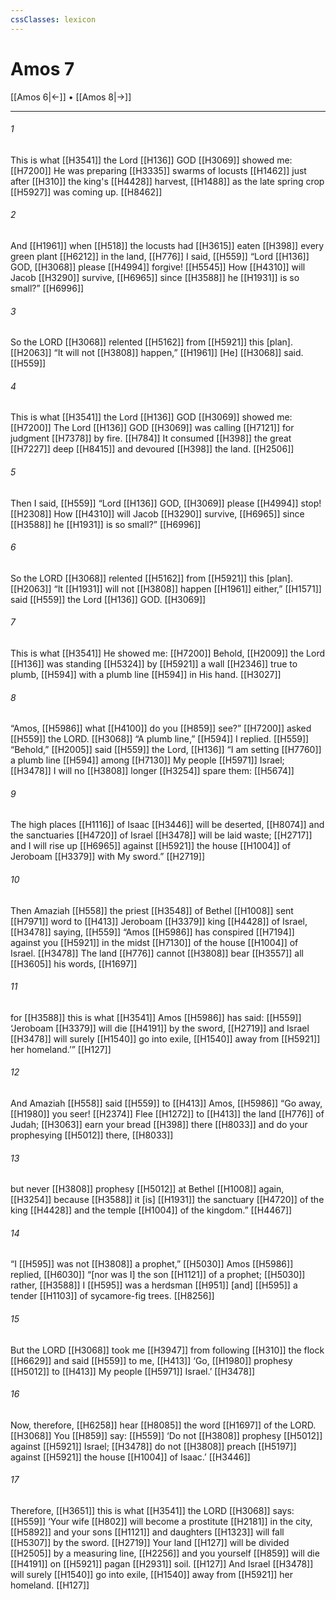 ```yaml
---
cssClasses: lexicon
---
```


# Amos 7

[[Amos 6|←]] • [[Amos 8|→]]

---

###### 1
This is what [[H3541]] the Lord [[H136]] GOD [[H3069]] showed me: [[H7200]] He was preparing [[H3335]] swarms of locusts [[H1462]] just after [[H310]] the king's [[H4428]] harvest, [[H1488]] as the late spring crop [[H5927]] was coming up. [[H8462]]

###### 2
And [[H1961]] when [[H518]] the locusts had [[H3615]] eaten [[H398]] every green plant [[H6212]] in the land, [[H776]] I said, [[H559]] “Lord [[H136]] GOD, [[H3068]] please [[H4994]] forgive! [[H5545]] How [[H4310]] will Jacob [[H3290]] survive, [[H6965]] since [[H3588]] he [[H1931]] is so small?” [[H6996]]

###### 3
So the LORD [[H3068]] relented [[H5162]] from [[H5921]] this [plan]. [[H2063]] “It will not [[H3808]] happen,” [[H1961]] [He] [[H3068]] said. [[H559]]

###### 4
This is what [[H3541]] the Lord [[H136]] GOD [[H3069]] showed me: [[H7200]] The Lord [[H136]] GOD [[H3069]] was calling [[H7121]] for judgment [[H7378]] by fire. [[H784]] It consumed [[H398]] the great [[H7227]] deep [[H8415]] and devoured [[H398]] the land. [[H2506]]

###### 5
Then I said, [[H559]] “Lord [[H136]] GOD, [[H3069]] please [[H4994]] stop! [[H2308]] How [[H4310]] will Jacob [[H3290]] survive, [[H6965]] since [[H3588]] he [[H1931]] is so small?” [[H6996]]

###### 6
So the LORD [[H3068]] relented [[H5162]] from [[H5921]] this [plan]. [[H2063]] “It [[H1931]] will not [[H3808]] happen [[H1961]] either,” [[H1571]] said [[H559]] the Lord [[H136]] GOD. [[H3069]]

###### 7
This is what [[H3541]] He showed me: [[H7200]] Behold, [[H2009]] the Lord [[H136]] was standing [[H5324]] by [[H5921]] a wall [[H2346]] true to plumb, [[H594]] with a plumb line [[H594]] in His hand. [[H3027]]

###### 8
“Amos, [[H5986]] what [[H4100]] do you [[H859]] see?” [[H7200]] asked [[H559]] the LORD. [[H3068]] “A plumb line,” [[H594]] I replied. [[H559]] “Behold,” [[H2005]] said [[H559]] the Lord, [[H136]] “I am setting [[H7760]] a plumb line [[H594]] among [[H7130]] My people [[H5971]] Israel; [[H3478]] I will no [[H3808]] longer [[H3254]] spare them: [[H5674]]

###### 9
The high places [[H1116]] of Isaac [[H3446]] will be deserted, [[H8074]] and the sanctuaries [[H4720]] of Israel [[H3478]] will be laid waste; [[H2717]] and I will rise up [[H6965]] against [[H5921]] the house [[H1004]] of Jeroboam [[H3379]] with My sword.” [[H2719]]

###### 10
Then Amaziah [[H558]] the priest [[H3548]] of Bethel [[H1008]] sent [[H7971]] word to [[H413]] Jeroboam [[H3379]] king [[H4428]] of Israel, [[H3478]] saying, [[H559]] “Amos [[H5986]] has conspired [[H7194]] against you [[H5921]] in the midst [[H7130]] of the house [[H1004]] of Israel. [[H3478]] The land [[H776]] cannot [[H3808]] bear [[H3557]] all [[H3605]] his words, [[H1697]]

###### 11
for [[H3588]] this is what [[H3541]] Amos [[H5986]] has said: [[H559]] ‘Jeroboam [[H3379]] will die [[H4191]] by the sword, [[H2719]] and Israel [[H3478]] will surely [[H1540]] go into exile, [[H1540]] away from [[H5921]] her homeland.’” [[H127]]

###### 12
And Amaziah [[H558]] said [[H559]] to [[H413]] Amos, [[H5986]] “Go away, [[H1980]] you seer! [[H2374]] Flee [[H1272]] to [[H413]] the land [[H776]] of Judah; [[H3063]] earn your bread [[H398]] there [[H8033]] and do your prophesying [[H5012]] there, [[H8033]]

###### 13
but  never [[H3808]] prophesy [[H5012]] at Bethel [[H1008]] again, [[H3254]] because [[H3588]] it [is] [[H1931]] the sanctuary [[H4720]] of the king [[H4428]] and the temple [[H1004]] of the kingdom.” [[H4467]]

###### 14
“I [[H595]] was not [[H3808]] a prophet,” [[H5030]] Amos [[H5986]] replied, [[H6030]] “[nor was I] the son [[H1121]] of a prophet; [[H5030]] rather, [[H3588]] I [[H595]] was a herdsman [[H951]] [and] [[H595]] a tender [[H1103]] of sycamore-fig trees. [[H8256]]

###### 15
But the LORD [[H3068]] took me [[H3947]] from following [[H310]] the flock [[H6629]] and said [[H559]] to me, [[H413]] ‘Go, [[H1980]] prophesy [[H5012]] to [[H413]] My people [[H5971]] Israel.’ [[H3478]]

###### 16
Now, therefore, [[H6258]] hear [[H8085]] the word [[H1697]] of the LORD. [[H3068]] You [[H859]] say: [[H559]] ‘Do not [[H3808]] prophesy [[H5012]] against [[H5921]] Israel; [[H3478]] do not [[H3808]] preach [[H5197]] against [[H5921]] the house [[H1004]] of Isaac.’ [[H3446]]

###### 17
Therefore, [[H3651]] this is what [[H3541]] the LORD [[H3068]] says: [[H559]] ‘Your wife [[H802]] will become a prostitute [[H2181]] in the city, [[H5892]] and your sons [[H1121]] and daughters [[H1323]] will fall [[H5307]] by the sword. [[H2719]] Your land [[H127]] will be divided [[H2505]] by a measuring line, [[H2256]] and you yourself [[H859]] will die [[H4191]] on [[H5921]] pagan [[H2931]] soil. [[H127]] And Israel [[H3478]] will surely [[H1540]] go into exile, [[H1540]] away from [[H5921]] her homeland. [[H127]]

